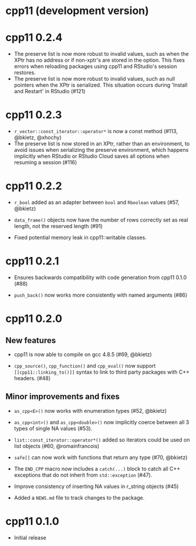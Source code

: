 # cpp11 (development version)

# cpp11 0.2.4

* The preserve list is now more robust to invalid values, such as when the XPtr has no address or if non-xptr's are stored in the option. This fixes errors when reloading packages using cpp11 and RStudio's session restores.
* The preserve list is now more robust to invalid values, such as null pointers when the XPtr is serialized. This situation occurs during 'Install and Restart' in RStudio (#121)

# cpp11 0.2.3

* `r_vector::const_iterator::operator*` is now a const method (#113, @bkietz, @xhochy)
* The preserve list is now stored in an XPtr, rather than an environment, to avoid issues when serializing the preserve environment, which happens implicitly when RStudio or RStudio Cloud saves all options when resuming a session (#116)

# cpp11 0.2.2

* `r_bool` added as an adapter between `bool` and `Rboolean` values (#57, @bkietz)

* `data_frame()` objects now have the number of rows correctly set as real length, not the reserved length (#91)

* Fixed potential memory leak in cpp11::writable classes.

# cpp11 0.2.1

* Ensures backwards compatibility with code generation from cpp11 0.1.0 (#88)

* `push_back()` now works more consistently with named arguments (#86)

# cpp11 0.2.0

## New features

* cpp11 is now able to compile on gcc 4.8.5 (#69, @bkietz)

* `cpp_source()`, `cpp_function()` and `cpp_eval()` now support `[[cpp11::linking_to()]]` syntax to link to third party packages with C++ headers. (#48)

## Minor improvements and fixes

* `as_cpp<E>()` now works with enumeration types (#52, @bkietz)

* `as_cpp<int>()` and `as_cpp<double>()` now implicitly coerce between all 3 types of single NA values (#53).

* `list::const_iterator::operator*()` added so iterators could be used on list objects (#60, @romainfrancois)

* `safe[]` can now work with functions that return any type (#70, @bkietz)

* The `END_CPP` macro now includes a `catch(...)` block to catch all C++ exceptions that do not inherit from `std::exception` (#47).

* Improve consistency of inserting NA values in r_string objects (#45)

* Added a `NEWS.md` file to track changes to the package.

# cpp11 0.1.0

* Initial release
